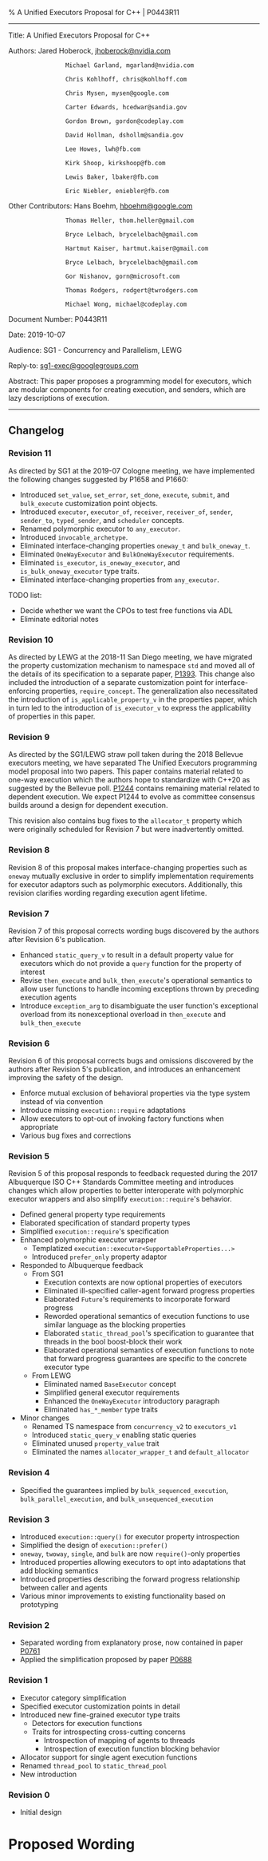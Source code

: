 % A Unified Executors Proposal for C++ | P0443R11

----------------    -------------------------------------
Title:              A Unified Executors Proposal for C++

Authors:            Jared Hoberock, jhoberock@nvidia.com

                    Michael Garland, mgarland@nvidia.com

                    Chris Kohlhoff, chris@kohlhoff.com

                    Chris Mysen, mysen@google.com

                    Carter Edwards, hcedwar@sandia.gov

                    Gordon Brown, gordon@codeplay.com

                    David Hollman, dshollm@sandia.gov

                    Lee Howes, lwh@fb.com

                    Kirk Shoop, kirkshoop@fb.com

                    Lewis Baker, lbaker@fb.com

                    Eric Niebler, eniebler@fb.com

Other Contributors: Hans Boehm, hboehm@google.com

                    Thomas Heller, thom.heller@gmail.com

                    Bryce Lelbach, brycelelbach@gmail.com

                    Hartmut Kaiser, hartmut.kaiser@gmail.com

                    Bryce Lelbach, brycelelbach@gmail.com

                    Gor Nishanov, gorn@microsoft.com

                    Thomas Rodgers, rodgert@twrodgers.com

                    Michael Wong, michael@codeplay.com

Document Number:    P0443R11

Date:               2019-10-07

Audience:           SG1 - Concurrency and Parallelism, LEWG

Reply-to:           sg1-exec@googlegroups.com

Abstract:           This paper proposes a programming model for executors, which are modular components for creating execution, and senders, which are lazy descriptions of execution.

------------------------------------------------------

## Changelog

### Revision 11

As directed by SG1 at the 2019-07 Cologne meeting, we have implemented the following changes suggested by P1658 and P1660:

* Introduced `set_value`, `set_error`, `set_done`, `execute`, `submit`, and `bulk_execute` customization point objects.
* Introduced `executor`, `executor_of`, `receiver`, `receiver_of`, `sender`, `sender_to`, `typed_sender`, and `scheduler` concepts.
* Renamed polymorphic executor to `any_executor`.
* Introduced `invocable_archetype`.
* Eliminated interface-changing properties `oneway_t` and `bulk_oneway_t`.
* Eliminated `OneWayExecutor` and `BulkOneWayExecutor` requirements.
* Eliminated `is_executor`, `is_oneway_executor`, and `is_bulk_oneway_executor` type traits.
* Eliminated interface-changing properties from `any_executor`.

TODO list:

* Decide whether we want the CPOs to test free functions via ADL
* Eliminate editorial notes

### Revision 10

As directed by LEWG at the 2018-11 San Diego meeting, we have migrated the property customization mechanism to namespace `std` and moved all of the details of its specification to a separate paper, [P1393](http://wg21.link/P1393).  This change also included the introduction of a separate customization point for interface-enforcing properties, `require_concept`.  The generalization also necessitated the introduction of `is_applicable_property_v` in the properties paper, which in turn led to the introduction of `is_executor_v` to express the applicability of properties in this paper.

### Revision 9

As directed by the SG1/LEWG straw poll taken during the 2018 Bellevue executors
meeting, we have separated The Unified Executors programming model proposal into two
papers. This paper contains material related to one-way execution which the
authors hope to standardize with C++20 as suggested by the Bellevue poll.
[P1244](http://wg21.link/P1244) contains remaining material related to
dependent execution. We expect P1244 to evolve as committee consensus builds
around a design for dependent execution.

This revision also contains bug fixes to the `allocator_t` property which were originally scheduled for Revision 7 but were inadvertently omitted.

### Revision 8

Revision 8 of this proposal makes interface-changing properties such as `oneway` mutually exclusive in order to simplify implementation requirements for executor adaptors such as polymorphic executors.
Additionally, this revision clarifies wording regarding execution agent lifetime.

### Revision 7

Revision 7 of this proposal corrects wording bugs discovered by the authors after Revision 6's publication.

* Enhanced `static_query_v` to result in a default property value for executors which do not provide a `query` function for the property of interest
* Revise `then_execute` and `bulk_then_execute`'s operational semantics to allow user functions to handle incoming exceptions thrown by preceding execution agents
* Introduce `exception_arg` to disambiguate the user function's exceptional overload from its nonexceptional overload in `then_execute` and `bulk_then_execute`

### Revision 6

Revision 6 of this proposal corrects bugs and omissions discovered by the authors after Revision 5's publication, and introduces an enhancement improving the safety of the design.

* Enforce mutual exclusion of behavioral properties via the type system instead of via convention
* Introduce missing `execution::require` adaptations
* Allow executors to opt-out of invoking factory functions when appropriate
* Various bug fixes and corrections

### Revision 5

Revision 5 of this proposal responds to feedback requested during the 2017 Albuquerque ISO C++ Standards Committee meeting and introduces changes which allow properties to better interoperate with polymorphic executor wrappers and also simplify `execution::require`'s behavior.

* Defined general property type requirements
* Elaborated specification of standard property types
* Simplified `execution::require`'s specification
* Enhanced polymorphic executor wrapper
    * Templatized `execution::executor<SupportableProperties...>`
    * Introduced `prefer_only` property adaptor
* Responded to Albuquerque feedback
    * From SG1
        * Execution contexts are now optional properties of executors
        * Eliminated ill-specified caller-agent forward progress properties
        * Elaborated `Future`'s requirements to incorporate forward progress
        * Reworded operational semantics of execution functions to use similar language as the blocking properties
        * Elaborated `static_thread_pool`'s specification to guarantee that threads in the bool boost-block their work
        * Elaborated operational semantics of execution functions to note that forward progress guarantees are specific to the concrete executor type
    * From LEWG
        * Eliminated named `BaseExecutor` concept
        * Simplified general executor requirements
        * Enhanced the `OneWayExecutor` introductory paragraph
        * Eliminated `has_*_member` type traits
* Minor changes
    * Renamed TS namespace from `concurrency_v2` to `executors_v1`
    * Introduced `static_query_v` enabling static queries
    * Eliminated unused `property_value` trait
    * Eliminated the names `allocator_wrapper_t` and `default_allocator`

### Revision 4

* Specified the guarantees implied by `bulk_sequenced_execution`, `bulk_parallel_execution`, and `bulk_unsequenced_execution`

### Revision 3

* Introduced `execution::query()` for executor property introspection
* Simplified the design of `execution::prefer()`
* `oneway`, `twoway`, `single`, and `bulk` are now `require()`-only properties
* Introduced properties allowing executors to opt into adaptations that add blocking semantics
* Introduced properties describing the forward progress relationship between caller and agents
* Various minor improvements to existing functionality based on prototyping

### Revision 2

* Separated wording from explanatory prose, now contained in paper [P0761](https://wg21.link/P0761)
* Applied the simplification proposed by paper [P0688](https://wg21.link/P0688)

### Revision 1

* Executor category simplification
* Specified executor customization points in detail
* Introduced new fine-grained executor type traits
    * Detectors for execution functions
    * Traits for introspecting cross-cutting concerns
        * Introspection of mapping of agents to threads
        * Introspection of execution function blocking behavior
* Allocator support for single agent execution functions
* Renamed `thread_pool` to `static_thread_pool`
* New introduction

### Revision 0

* Initial design

# Proposed Wording

